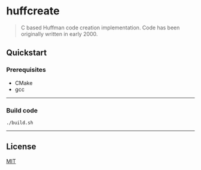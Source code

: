# huffcreate
> C based Huffman code creation implementation. Code has been originally written in early 2000.

## Quickstart

### Prerequisites

- CMake
- gcc

---------

### Build code
```
./build.sh
```

---------

## License

[MIT](/LICENSE)
